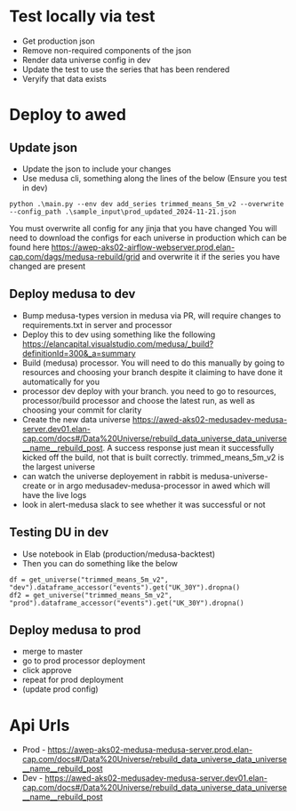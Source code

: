 # Test locally via test
* Get production json
* Remove non-required components of the json
* Render data universe config in dev
* Update the test to use the series that has been rendered
* Veryify that data exists

# Deploy to awed

## Update json
* Update the json to include your changes
* Use medusa cli, something along the lines of the below (Ensure you test in dev)
```
python .\main.py --env dev add_series trimmed_means_5m_v2 --overwrite --config_path .\sample_input\prod_updated_2024-11-21.json
```

You must overwrite all config for any jinja that you have changed
You will need to download the configs for each universe in production which can be found here https://awep-aks02-airflow-webserver.prod.elan-cap.com/dags/medusa-rebuild/grid and overwrite it if the series you have changed are present

## Deploy medusa to dev
* Bump medusa-types version in medusa via PR, will require changes to requirements.txt in server and processor 
* Deploy this to dev using something like the following https://elancapital.visualstudio.com/medusa/_build?definitionId=300&_a=summary
* Build (medusa) processor. You will need to do this manually by going to resources and choosing your branch despite it claiming to have done it automatically for you
* processor dev deploy with your branch. you need to go to resources, processor/build processor and choose the latest run, as well as choosing your commit for clarity
* Create the new data universe https://awed-aks02-medusadev-medusa-server.dev01.elan-cap.com/docs#/Data%20Universe/rebuild_data_universe_data_universe__name__rebuild_post. A success response just mean it successfully kicked off the build, not that is built correctly. trimmed_means_5m_v2 is the largest universe
* can watch the universe deployement in rabbit is medusa-universe-create
or in argo medusadev-medusa-processor in awed which will have the live logs
* look in alert-medusa slack to see whether it was successful or not

## Testing DU in dev
* Use notebook in Elab (production/medusa-backtest)
* Then you can do something like the below
```
df = get_universe("trimmed_means_5m_v2", "dev").dataframe_accessor("events").get("UK_30Y").dropna()
df2 = get_universe("trimmed_means_5m_v2", "prod").dataframe_accessor("events").get("UK_30Y").dropna()
```

## Deploy medusa to prod
* merge to master
* go to prod processor deployment 
* click approve
* repeat for prod deployment
* (update prod config)

# Api Urls
* Prod - https://awep-aks02-medusa-medusa-server.prod.elan-cap.com/docs#/Data%20Universe/rebuild_data_universe_data_universe__name__rebuild_post
* Dev - https://awed-aks02-medusadev-medusa-server.dev01.elan-cap.com/docs#/Data%20Universe/rebuild_data_universe_data_universe__name__rebuild_post